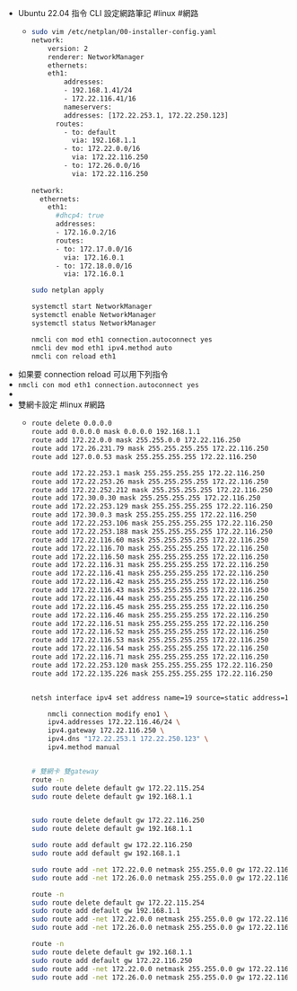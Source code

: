 - Ubuntu 22.04 指令 CLI 設定網路筆記 #linux #網路
	- ```bash
	  sudo vim /etc/netplan/00-installer-config.yaml
	  network:
	      version: 2
	      renderer: NetworkManager
	      ethernets:
	      eth1:
	          addresses:
	          - 192.168.1.41/24
	          - 172.22.116.41/16
	          nameservers:
	          addresses: [172.22.253.1, 172.22.250.123]
	        routes:
	          - to: default
	            via: 192.168.1.1
	          - to: 172.22.0.0/16
	            via: 172.22.116.250
	          - to: 172.26.0.0/16
	            via: 172.22.116.250
	            
	  network:
	    ethernets:
	      eth1:
	        #dhcp4: true
	        addresses:
	        - 172.16.0.2/16
	        routes:
	        - to: 172.17.0.0/16
	          via: 172.16.0.1
	        - to: 172.18.0.0/16
	          via: 172.16.0.1
	  
	  sudo netplan apply
	  
	  systemctl start NetworkManager
	  systemctl enable NetworkManager
	  systemctl status NetworkManager
	  
	  nmcli con mod eth1 connection.autoconnect yes
	  nmcli dev mod eth1 ipv4.method auto
	  nmcli con reload eth1
	  ```
- 如果要 connection reload 可以用下列指令
- `nmcli con mod eth1 connection.autoconnect yes`
-
- 雙網卡設定 #linux #網路
	- ```bash
	  route delete 0.0.0.0 
	  route add 0.0.0.0 mask 0.0.0.0 192.168.1.1
	  route add 172.22.0.0 mask 255.255.0.0 172.22.116.250
	  route add 172.26.231.79 mask 255.255.255.255 172.22.116.250
	  route add 127.0.0.53 mask 255.255.255.255 172.22.116.250
	  
	  route add 172.22.253.1 mask 255.255.255.255 172.22.116.250
	  route add 172.22.253.26 mask 255.255.255.255 172.22.116.250
	  route add 172.22.252.212 mask 255.255.255.255 172.22.116.250
	  route add 172.30.0.30 mask 255.255.255.255 172.22.116.250
	  route add 172.22.253.129 mask 255.255.255.255 172.22.116.250
	  route add 172.30.0.3 mask 255.255.255.255 172.22.116.250
	  route add 172.22.253.106 mask 255.255.255.255 172.22.116.250
	  route add 172.22.253.188 mask 255.255.255.255 172.22.116.250
	  route add 172.22.116.60 mask 255.255.255.255 172.22.116.250
	  route add 172.22.116.70 mask 255.255.255.255 172.22.116.250
	  route add 172.22.116.50 mask 255.255.255.255 172.22.116.250
	  route add 172.22.116.31 mask 255.255.255.255 172.22.116.250
	  route add 172.22.116.41 mask 255.255.255.255 172.22.116.250
	  route add 172.22.116.42 mask 255.255.255.255 172.22.116.250
	  route add 172.22.116.43 mask 255.255.255.255 172.22.116.250
	  route add 172.22.116.44 mask 255.255.255.255 172.22.116.250
	  route add 172.22.116.45 mask 255.255.255.255 172.22.116.250
	  route add 172.22.116.46 mask 255.255.255.255 172.22.116.250
	  route add 172.22.116.51 mask 255.255.255.255 172.22.116.250
	  route add 172.22.116.52 mask 255.255.255.255 172.22.116.250
	  route add 172.22.116.53 mask 255.255.255.255 172.22.116.250
	  route add 172.22.116.54 mask 255.255.255.255 172.22.116.250
	  route add 172.22.116.71 mask 255.255.255.255 172.22.116.250
	  route add 172.22.253.120 mask 255.255.255.255 172.22.116.250
	  route add 172.22.135.226 mask 255.255.255.255 172.22.116.250
	  
	  
	  netsh interface ipv4 set address name=19 source=static address=172.22.0.0 mask=255.255.0.0 gateway=172.22.116.250
	  
	      nmcli connection modify eno1 \
	      ipv4.addresses 172.22.116.46/24 \
	      ipv4.gateway 172.22.116.250 \
	      ipv4.dns "172.22.253.1 172.22.250.123" \
	      ipv4.method manual
	  
	  
	  # 雙網卡 雙gateway
	  route -n
	  sudo route delete default gw 172.22.115.254
	  sudo route delete default gw 192.168.1.1
	  
	  
	  sudo route delete default gw 172.22.116.250
	  sudo route delete default gw 192.168.1.1
	  
	  sudo route add default gw 172.22.116.250
	  sudo route add default gw 192.168.1.1
	  
	  sudo route add -net 172.22.0.0 netmask 255.255.0.0 gw 172.22.116.250
	  sudo route add -net 172.26.0.0 netmask 255.255.0.0 gw 172.22.116.250
	  
	  route -n
	  sudo route delete default gw 172.22.115.254
	  sudo route add default gw 192.168.1.1
	  sudo route add -net 172.22.0.0 netmask 255.255.0.0 gw 172.22.116.250
	  sudo route add -net 172.26.0.0 netmask 255.255.0.0 gw 172.22.116.250
	  
	  route -n
	  sudo route delete default gw 192.168.1.1
	  sudo route add default gw 172.22.116.250
	  sudo route add -net 172.22.0.0 netmask 255.255.0.0 gw 172.22.116.250
	  sudo route add -net 172.26.0.0 netmask 255.255.0.0 gw 172.22.116.250
	  
	  ```
